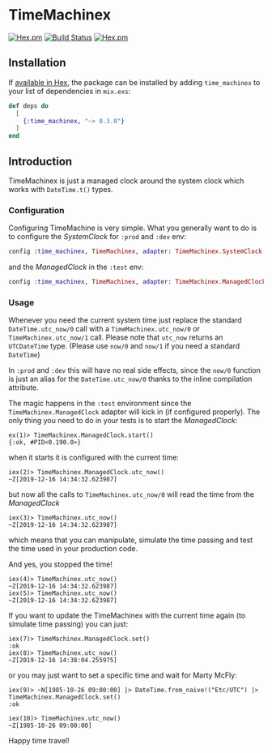 # TimeMachinex
[![Hex.pm](https://img.shields.io/hexpm/v/time_machinex.svg "Hex")](https://hex.pm/packages/time_machinex)
[![Build Status](https://travis-ci.org/shinyscorpion/time_machinex.svg?branch=master)](https://travis-ci.org/shinyscorpion/time_machinex)
[![Hex.pm](https://img.shields.io/hexpm/l/time_machinex.svg "License")](LICENSE.md)
## Installation

If [available in Hex](https://hex.pm/docs/publish), the package can be installed
by adding `time_machinex` to your list of dependencies in `mix.exs`:

```elixir
def deps do
  [
    {:time_machinex, "~> 0.3.0"}
  ]
end
```

## Introduction
TimeMachinex is just a managed clock around the system clock which works with `DateTime.t()` types.

### Configuration
Configuring TimeMachine is very simple. What you generally want to do is to configure the *SystemClock* for `:prod` and `:dev` env:

```elixir
config :time_machinex, TimeMachinex, adapter: TimeMachinex.SystemClock
```

and the *ManagedClock* in the `:test` env:
```elixir
config :time_machinex, TimeMachinex, adapter: TimeMachinex.ManagedClock
```

### Usage
Whenever you need the current system time just replace the standard `DateTime.utc_now/0` call with a `TimeMachinex.utc_now/0` or `TimeMachinex.utc_now/1` call.
Please note that `utc_now` returns an `UTCDateTime` type. (Please use `now/0` and `now/1` if you need a standard `DateTime`)

In `:prod` and `:dev` this will have no real side effects, since the `now/0` function is just an alias for the `DateTime.utc_now/0` thanks to the inline compilation attribute.

The magic happens in the `:test` environment since the `TimeMachinex.ManagedClock` adapter will kick in (if configured properly).
The only thing you need to do in your tests is to start the *ManagedClock*:

    ex(1)> TimeMachinex.ManagedClock.start()
    {:ok, #PID<0.190.0>}

when it starts it is configured with the current time:

    iex(2)> TimeMachinex.ManagedClock.utc_now()
    ~Z[2019-12-16 14:34:32.623987]

but now all the calls to `TimeMachinex.utc_now/0` will read the time from the *ManagedClock*

    iex(3)> TimeMachinex.utc_now()
    ~Z[2019-12-16 14:34:32.623987]

which means that you can manipulate, simulate the time passing and test the time used in your production code.

And yes, you stopped the time!

    iex(4)> TimeMachinex.utc_now()
    ~Z[2019-12-16 14:34:32.623987]
    iex(5)> TimeMachinex.utc_now()
    ~Z[2019-12-16 14:34:32.623987]

If you want to update the TimeMachinex with the current time again (to simulate time passing) you can just:

    iex(7)> TimeMachinex.ManagedClock.set()
    :ok
    iex(8)> TimeMachinex.utc_now()
    ~Z[2019-12-16 14:38:04.255975]

or you may just want to set a specific time and wait for Marty McFly:

    iex(9)> ~N[1985-10-26 09:00:00] |> DateTime.from_naive!("Etc/UTC") |> TimeMachinex.ManagedClock.set()
    :ok

    iex(10)> TimeMachinex.utc_now()
    ~Z[1985-10-26 09:00:00]

Happy time travel!
